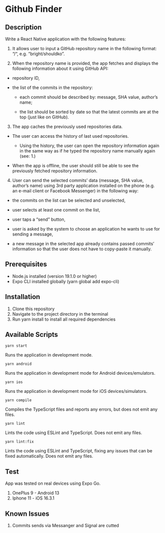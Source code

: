 # Github Finder

## Description

Write a React Native application with the following features:

1. It allows user to input a GitHub repository name in the following format: “<owner>/<repository>“, e.g. “bright/shouldko”.

2. When the repository name is provided, the app fetches and displays the following information about it using GitHub API:

- repository ID,

- the list of the commits in the repository:

  - each commit should be described by: message, SHA value, author’s name;

  - the list should be sorted by date so that the latest commits are at the top (just like on GitHub).

3. The app caches the previously used repositories data.

- The user can access the history of last used repositories.

  - Using the history, the user can open the repository information again in the same way as if he typed the repository name manually again (see: 1.)

- When the app is offline, the user should still be able to see the previously fetched repository information.

4. User can send the selected commits’ data (message, SHA value, author’s name) using 3rd party application installed on the phone (e.g. an e-mail client or Facebook Messenger) in the following way:

- the commits on the list can be selected and unselected,

- user selects at least one commit on the list,

- user taps a “send” button,

- user is asked by the system to choose an application he wants to use for sending a message,

- a new message in the selected app already contains passed commits’ information so that the user does not have to copy-paste it manually.

## Prerequisites

- Node.js installed (version 19.1.0 or higher)
- Expo CLI installed globally (yarn global add expo-cli)

## Installation

1. Clone this repository
2. Navigate to the project directory in the terminal
3. Run yarn install to install all required dependencies

## Available Scripts

```
yarn start
```

Runs the application in development mode.

```
yarn android
```

Runs the application in development mode for Android devices/emulators.

```
yarn ios
```

Runs the application in development mode for iOS devices/simulators.

```
yarn compile
```

Compiles the TypeScript files and reports any errors, but does not emit any files.

```
yarn lint
```

Lints the code using ESLint and TypeScript. Does not emit any files.

```
yarn lint:fix
```

Lints the code using ESLint and TypeScript, fixing any issues that can be fixed automatically. Does not emit any files.

## Test

App was tested on real devices using Expo Go.

1. OnePlus 9 - Android 13
2. Iphone 11 - iOS 16.3.1

## Known Issues

1. Commits sends via Messanger and Signal are cutted

